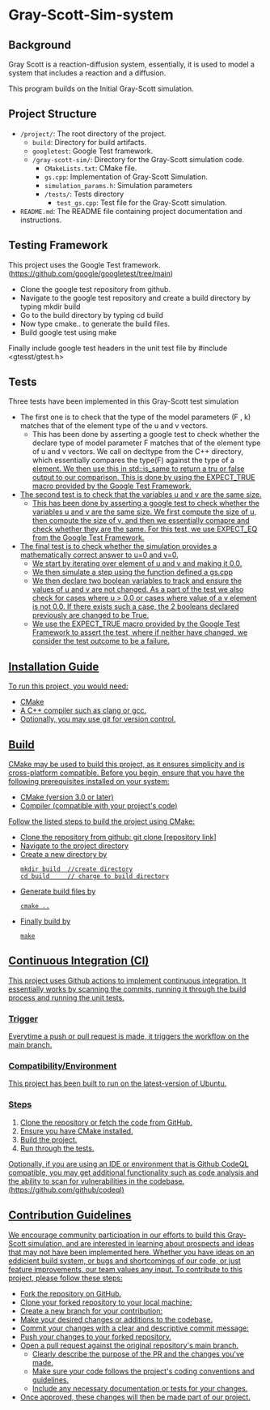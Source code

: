 # Gray-Scott-Sim-system
## Background
Gray Scott is a reaction-diffusion system, essentially, it is used to model a system that includes a reaction and a diffusion. 

This program builds on the Initial Gray-Scott simulation. 


## Project Structure


- `/project/`: The root directory of the project.
  - `build`: Directory for build artifacts.
  - `googletest`: Google Test framework.
  - `/gray-scott-sim/`: Directory for the Gray-Scott simulation code.
    - `CMakeLists.txt`: CMake file.
    - `gs.cpp`: Implementation of Gray-Scott Simulation.
    - `simulation_params.h`: Simulation parameters 
    - `/tests/`: Tests directory
      - `test_gs.cpp`:  Test file for the Gray-Scott simulation.
- `README.md`: The README file containing project documentation and instructions.

## Testing Framework
This project uses the Google Test framework. (https://github.com/google/googletest/tree/main)
- Clone the google test repository from github.
- Navigate to the google test repository and create a build directory by typing mkdir build
- Go to the build directory by typing cd build
- Now type cmake.. to generate the build files.
- Build google test using make
  
Finally include google test headers in the unit test file by #include <gtesst/gtest.h>
## Tests
Three tests have been implemented in this Gray-Scott test simulation

- The first one is to check that the type of the model parameters (F , k) matches that of the element type of the u and v vectors.
  - This has been done by asserting a google test to check whether the declare type of model parameter F matches that of the element type of u and v vectors. We call on decltype from the C++ directory, which      essentially compares the type(F) against the type of a <u> element. We then use this in std::is_same to return a tru or false output to our comparison. This is done by using the EXPECT_TRUE macro             provided by the Google Test Framework.
- The second test is to check that the variables u and v are the same size.
  - This has been done by asserting a google test to check whether the variables u and v are the same size. We first compute the size of u, then compute the size of v, and then we essentially comapre and         check whether they are the same. For this test, we use EXPECT_EQ from the Google Test Framework.
- The final test is to check whether the simulation provides a mathematically correct answer to u=0 and v=0.
  - We start by iterating over element of u and v and making it 0.0.
  - We then simulate a step using the function defined a gs.cpp
  - We then declare two boolean variables to track and ensure the values of u and v are not changed. As a part of the test we also check for cases where u > 0.0 or cases where value of a v element is not         0.0. If there exists such a case, the 2 booleans declared previously are changed to be True.
  - We use the EXPECT_TRUE macro provided by the Google Test Framework to assert the test, where if neither have changed, we consider the test outcome to be a failure. 

## Installation Guide
To run this project, you would need:
- CMake
- A C++ compiler such as clang or gcc.
- Optionally, you may use git for version control. 

## Build
CMake may be used to build this project, as it ensures simplicity and is cross-platform compatible. 
Before you begin, ensure that you have the following prerequisites installed on your system:
 - CMake (version 3.0 or later)
 - Compiler (compatible with your project's code)

Follow the listed steps to build the project using CMake:
 - Clone the repository from github:
   git clone [repository link]
 - Navigate to the project directory
 - Create a new directory by
   ```
   mkdir build  //create directory
   cd build     // charge to build directory
 - Generate build files by
   ```
   cmake ..
 - Finally build by
   ```
   make
## Continuous Integration (CI)
This project uses Github actions to implement continuous integration. It essentially works by scanning the commits, running it through the build process and running the unit tests. 

### Trigger
Everytime a push or pull request is made, it triggers the workflow on the main branch. 
### Compatibility/Environment
This project has been built to run on the latest-version of Ubuntu. 
### Steps
1. Clone the repository or fetch the code from GitHub.
2. Ensure you have CMake installed.
3. Build the project.
4. Run through the tests.

Optionally, if you are using an IDE or environment that is Github CodeQL compatible, you may get additional functionality such as code analysis and the ability to scan for vulnerabilities in the codebase. (https://github.com/github/codeql)

## Contribution Guidelines
We encourage community participation in our efforts to build this Gray-Scott simulation, and are interested in learning about prospects and ideas that may not have been implemented here. Whether you have ideas on an eddicient build system, or bugs and shortcomings of our code, or just feature improvements, our team values any input. 
To contribute to this project, please follow these steps:

- Fork the repository on GitHub.
- Clone your forked repository to your local machine:
- Create a new branch for your contribution:
- Make your desired changes or additions to the codebase.
- Commit your changes with a clear and descriptive commit message:
- Push your changes to your forked repository.
- Open a pull request against the original repository's main branch.
  - Clearly describe the purpose of the PR and the changes you've made.
  - Make sure your code follows the project's coding conventions and guidelines.
  - Include any necessary documentation or tests for your changes.
- Once approved, these changes will then be made part of our project. 
